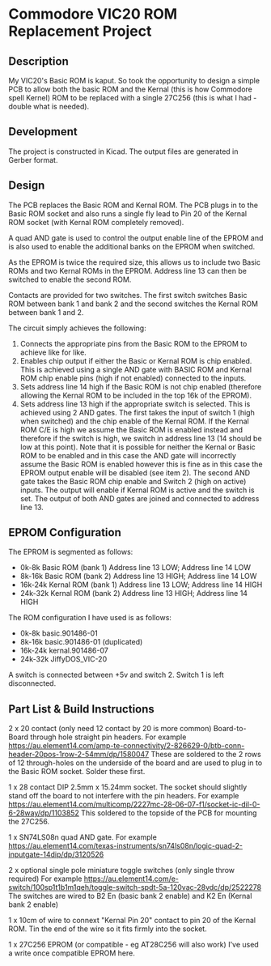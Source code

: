 # Commodore VIC20 ROM Replacement Project

## Description

My VIC20's Basic ROM is kaput. So took the opportunity to design a simple PCB to allow both the basic ROM and the Kernal (this is how Commodore spell Kernel) ROM to be replaced with a single 27C256 (this is what I had - double what is needed).

## Development

The project is constructed in Kicad. The output files are generated in Gerber format.

## Design

The PCB replaces the Basic ROM and Kernal ROM. The PCB plugs in to the Basic ROM socket and also runs a single fly lead to Pin 20 of the Kernal ROM socket (with Kernal ROM completely removed).

A quad AND gate is used to control the output enable line of the EPROM and is also used to enable the additional banks on the EPROM when switched.

As the EPROM is twice the required size, this allows us to include two Basic ROMs and two Kernal ROMs in the EPROM. Address line 13 can then be switched to enable the second ROM.

Contacts are provided for two switches. The first switch switches Basic ROM between bank 1 and bank 2 and the second switches the Kernal ROM between bank 1 and 2.

The circuit simply achieves the following:

1. Connects the appropriate pins from the Basic ROM to the EPROM to achieve like for like.
2. Enables chip output if either the Basic or Kernal ROM is chip enabled. This is achieved using a single AND gate with BASIC ROM and Kernal ROM chip enable pins (high if not enabled) connected to the inputs.
3. Sets address line 14 high if the Basic ROM is not chip enabled (therefore allowing the Kernal ROM to be included in the top 16k of the EPROM).
4. Sets address line 13 high if the appropriate switch is selected. This is achieved using 2 AND gates. The first takes the input of switch 1 (high when switched) and the chip enable of the Kernal ROM. If the Kernal ROM C/E is high we assume the Basic ROM is enabled instead and therefore if the switch is high, we switch in address line 13 (14 should be low at this point). Note that it is possible for neither the Kernal or Basic ROM to be enabled and in this case the AND gate will incorrectly assume the Basic ROM is enabled however this is fine as in this case the EPROM output enable will be disabled (see item 2). The second AND gate takes the Basic ROM chip enable and Switch 2 (high on active) inputs. The output will enable if Kernal ROM is active and the switch is set. The output of both AND gates are joined and connected to address line 13.

## EPROM Configuration

The EPROM is segmented as follows:

- 0k-8k Basic ROM (bank 1) Address line 13 LOW; Address line 14 LOW
- 8k-16k Basic ROM (bank 2) Address line 13 HIGH; Address line 14 LOW
- 16k-24k Kernal ROM (bank 1) Address line 13 LOW; Address line 14 HIGH
- 24k-32k Kernal ROM (bank 2) Address line 13 HIGH; Address line 14 HIGH

The ROM configuration I have used is as follows:

- 0k-8k basic.901486-01
- 8k-16k basic.901486-01 (duplicated)
- 16k-24k kernal.901486-07
- 24k-32k JiffyDOS_VIC-20

A switch is connected between +5v and switch 2. Switch 1 is left disconnected.

## Part List & Build Instructions

2 x 20 contact (only need 12 contact by 20 is more common) Board-to-Board through hole straight pin headers.
For example <https://au.element14.com/amp-te-connectivity/2-826629-0/btb-conn-header-20pos-1row-2-54mm/dp/1580047>
These are soldered to the 2 rows of 12 through-holes on the underside of the board and are used to plug in to the Basic ROM socket.
Solder these first.

1 x 28 contact DIP 2.5mm x 15.24mm socket. The socket should slightly stand off the board to not interfere with the pin headers.
For example <https://au.element14.com/multicomp/2227mc-28-06-07-f1/socket-ic-dil-0-6-28way/dp/1103852>
This soldered to the topside of the PCB for mounting the 27C256.

1 x SN74LS08n quad AND gate.
For example <https://au.element14.com/texas-instruments/sn74ls08n/logic-quad-2-inputgate-14dip/dp/3120526>

2 x optional single pole miniature toggle switches (only single throw required)
For example <https://au.element14.com/e-switch/100sp1t1b1m1qeh/toggle-switch-spdt-5a-120vac-28vdc/dp/2522278>
The switches are wired to B2 En (basic bank 2 enable) and K2 En (Kernal bank 2 enable)

1 x 10cm of wire to connext "Kernal Pin 20" contact to pin 20 of the Kernal ROM.
Tin the end of the wire so it fits firmly into the socket.

1 x 27C256 EPROM (or compatible - eg AT28C256 will also work)
I've used a write once compatible EPROM here.
